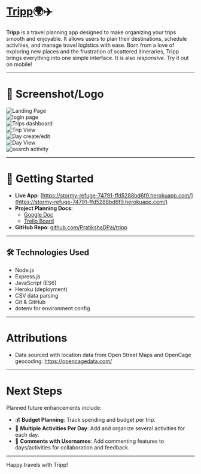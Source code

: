 # [Tripp](https://stormy-refuge-74791-ffd5288bd6f9.herokuapp.com/)🌍✈️

**Tripp** is a travel planning app designed to make organizing your trips smooth and enjoyable. It allows users to plan their destinations, schedule activities, and manage travel logistics with ease. Born from a love of exploring new places and the frustration of scattered itineraries, Tripp brings everything into one simple interface. It is also *responsive*. Try it out on mobile!

---

# 📸 Screenshot/Logo

![Landing Page](https://github.com/user-attachments/assets/7a1bfe0f-eecd-4d2f-bfa8-d4959c105f49)
<br>
![login page](https://github.com/user-attachments/assets/f7565105-98c6-4849-9bca-ea3e221941aa)
<br>
![Trips dashboard](https://github.com/user-attachments/assets/f0d66451-4919-4c7f-bb32-c86aa5d299f6)
<br>
![Trip View](https://github.com/user-attachments/assets/2acb4c74-49a0-4a08-8953-2ba9088d0703)<br>
![Day create/edit](https://github.com/user-attachments/assets/e4695eef-2917-49a8-ad90-bcf11fe8bb15)<br>
![Day View](https://github.com/user-attachments/assets/663303d5-a08f-4519-881e-2f50f9f712f6)<br>
![search activity](https://github.com/user-attachments/assets/5237ca1b-d2a9-41ea-b294-3b6d134c36ee)


---

# 🚀 Getting Started

- **Live App**: [https://stormy-refuge-74791-ffd5288bd6f9.herokuapp.com/](https://stormy-refuge-74791-ffd5288bd6f9.herokuapp.com/)
- **Project Planning Docs**:
  - [Google Doc](https://docs.google.com/document/d/1lF1adFigJXUOBeVRRFpYBeKldeVsEEYdNfLJBSYMA5U/edit?usp=sharing)
  - [Trello Board](https://trello.com/invite/b/67d1c74cf0d73344af8353a3/ATTI9511d264a77db20959dba41b4d6b7052B7F11711/tripp-project-proposal)
- **GitHub Repo**: [github.com/PratikshaDPai/tripp](https://github.com/PratikshaDPai/tripp)

---

## 🛠 Technologies Used

- Node.js
- Express.js
- JavaScript (ES6)
- Heroku (deployment)
- CSV data parsing
- Git & GitHub
- dotenv for environment config

---

#  Attributions

- Data sourced with location data from Open Street Maps and OpenCage geocoding: https://opencagedata.com/

---

#  Next Steps

Planned future enhancements include:

- 💰 **Budget Planning**: Track spending and budget per trip.
- 📅 **Multiple Activities Per Day**: Add and organize several activities for each day.
- 💬 **Comments with Usernames**: Add commenting features to days/activities for collaboration and feedback.

---

Happy travels with Tripp! 
